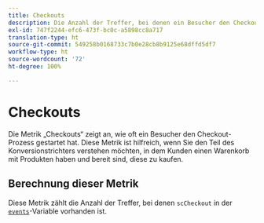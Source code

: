```yaml
---
title: Checkouts
description: Die Anzahl der Treffer, bei denen ein Besucher den Checkout-Prozess gestartet hat.
exl-id: 747f2244-efc6-473f-bc0c-a5898cc8a717
translation-type: ht
source-git-commit: 549258b0168733c7b0e28cb8b9125e68dffd5df7
workflow-type: ht
source-wordcount: '72'
ht-degree: 100%

---
```


# Checkouts

Die Metrik „Checkouts“ zeigt an, wie oft ein Besucher den Checkout-Prozess gestartet hat. Diese Metrik ist hilfreich, wenn Sie den Teil des Konversionstrichters verstehen möchten, in dem Kunden einen Warenkorb mit Produkten haben und bereit sind, diese zu kaufen.

## Berechnung dieser Metrik

Diese Metrik zählt die Anzahl der Treffer, bei denen `scCheckout` in der [`events`](/help/implement/vars/page-vars/events/events-overview.md)-Variable vorhanden ist.
